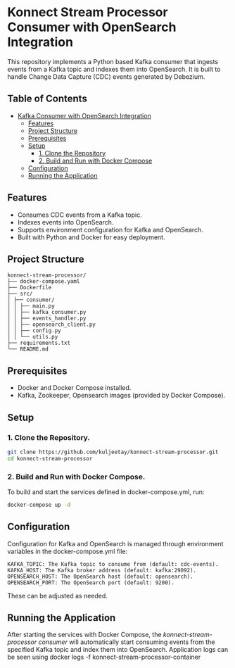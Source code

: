 # Konnect Stream Processor Consumer with OpenSearch Integration

This repository implements a Python based Kafka consumer that ingests events from a Kafka topic and indexes them into OpenSearch. It is built to handle Change Data Capture (CDC) events generated by Debezium.

## Table of Contents

- [Kafka Consumer with OpenSearch Integration](#kafka-consumer-with-opensearch-integration)
  - [Features](#features)
  - [Project Structure](#project-structure)
  - [Prerequisites](#prerequisites)
  - [Setup](#setup)
    - [1. Clone the Repository](#1-clone-the-repository)
    - [2. Build and Run with Docker Compose](#2-build-and-run-with-docker-compose)
  - [Configuration](#configuration)
  - [Running the Application](#running-the-application)

## Features

- Consumes CDC events from a Kafka topic.
- Indexes events into OpenSearch.
- Supports environment configuration for Kafka and OpenSearch.
- Built with Python and Docker for easy deployment.

## Project Structure
    konnect-stream-processor/
    ├── docker-compose.yaml
    ├── Dockerfile
    ├── src/
    │ ├── consumer/
    │ │ ├── main.py
    │ │ ├── kafka_consumer.py
    │ │ ├── events_handler.py
    │ │ ├── opensearch_client.py
    │ │ ├── config.py
    │ │ └── utils.py
    ├── requirements.txt
    └── README.md

## Prerequisites

- Docker and Docker Compose installed.
- Kafka, Zookeeper, Opensearch images (provided by Docker Compose).

## Setup

### 1. Clone the Repository.
```sh
git clone https://github.com/kuljeetay/konnect-stream-processor.git
cd konnect-stream-processor
```


### 2. Build and Run with Docker Compose.

To build and start the services defined in docker-compose.yml, run:
```sh
docker-compose up -d
```

## Configuration

Configuration for Kafka and OpenSearch is managed through environment variables in the docker-compose.yml file:

    KAFKA_TOPIC: The Kafka topic to consume from (default: cdc-events).
    KAFKA_HOST: The Kafka broker address (default: kafka:29092).
    OPENSEARCH_HOST: The OpenSearch host (default: opensearch).
    OPENSEARCH_PORT: The OpenSearch port (default: 9200).

These can be adjusted as needed.

## Running the Application

After starting the services with Docker Compose, the *konnect-stream-processor consumer* will automatically start consuming events from the specified Kafka topic and index them into OpenSearch. Application logs can be seen using docker logs -f konnect-stream-processor-container